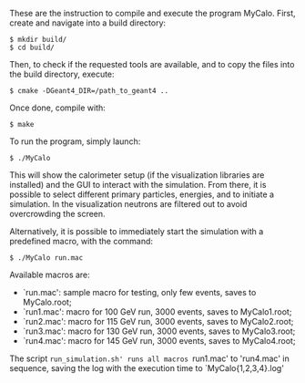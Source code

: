 These are the instruction to compile and execute the program MyCalo.
First, create and navigate into a build directory:

    $ mkdir build/
    $ cd build/

Then, to check if the requested tools are available,
and to copy the files into the build directory, execute:

    $ cmake -DGeant4_DIR=/path_to_geant4 ..

Once done, compile with:

    $ make

To run the program, simply launch:

    $ ./MyCalo

This will show the calorimeter setup
(if the visualization libraries are installed)
and the GUI to interact with the simulation.
From there, it is possible to select different
primary particles, energies, and to initiate a simulation.
In the visualization neutrons are filtered
out to avoid overcrowding the screen.

Alternatively, it is possible to immediately
start the simulation with a predefined macro, with the command:

    $ ./MyCalo run.mac

Available macros are:
  - `run.mac': sample macro for testing, only few events, saves to MyCalo.root;
  - `run1.mac': macro for 100 GeV run, 3000 events, saves to MyCalo1.root;
  - `run2.mac': macro for 115 GeV run, 3000 events, saves to MyCalo2.root;
  - `run3.mac': macro for 130 GeV run, 3000 events, saves to MyCalo3.root;
  - `run4.mac': macro for 145 GeV run, 3000 events, saves to MyCalo4.root;

The script `run_simulation.sh' runs all macros `run1.mac' to 'run4.mac'
in sequence, saving the log with the execution time to `MyCalo{1,2,3,4}.log'
